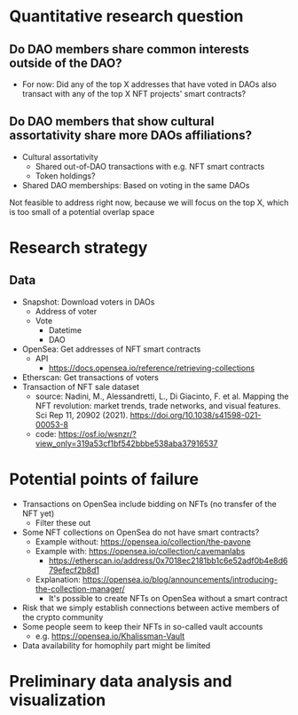 # Quantitative research question
## Do DAO members share common interests outside of the DAO?
- For now: Did any of the top X addresses that have voted in DAOs also transact with any of the top X NFT projects' smart contracts?

## Do DAO members that show cultural assortativity share more DAOs affiliations?
- Cultural assortativity
    - Shared out-of-DAO transactions with e.g. NFT smart contracts
    - Token holdings?
- Shared DAO memberships: Based on voting in the same DAOs

Not feasible to address right now, because we will focus on the top X, which is too small of a potential overlap space

# Research strategy

## Data

- Snapshot: Download voters in DAOs
    - Address of voter
    - Vote
        - Datetime
        - DAO
- OpenSea: Get addresses of NFT smart contracts
    - API
        - https://docs.opensea.io/reference/retrieving-collections
- Etherscan: Get transactions of voters
- Transaction of NFT sale dataset 
    - source: Nadini, M., Alessandretti, L., Di Giacinto, F. et al. Mapping the NFT revolution: market trends, trade networks, and visual features. Sci Rep 11, 20902 (2021). https://doi.org/10.1038/s41598-021-00053-8
    - code: https://osf.io/wsnzr/?view_only=319a53cf1bf542bbbe538aba37916537

# Potential points of failure

- Transactions on OpenSea include bidding on NFTs (no transfer of the NFT yet)
    - Filter these out
- Some NFT collections on OpenSea do not have smart contracts?
    - Example without: https://opensea.io/collection/the-pavone
    - Example with: https://opensea.io/collection/cavemanlabs
        - https://etherscan.io/address/0x7018ec2181bb1c6e52adf0b4e8d679efecf2b8d1
    - Explanation: https://opensea.io/blog/announcements/introducing-the-collection-manager/
        - It's possible to create NFTs on OpenSea without a smart contract
- Risk that we simply establish connections between active members of the crypto community
- Some people seem to keep their NFTs in so-called vault accounts
    - e.g. https://opensea.io/Khalissman-Vault
- Data availability for homophily part might be limited


# Preliminary data analysis and visualization
